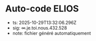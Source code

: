 # Auto-code ELIOS
- ts: 2025-10-29T13:32:06.296Z
- sig: ∞.je.toi.nous.432.528
- note: fichier généré automatiquement